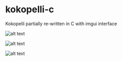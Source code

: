 # kokopelli-c
Kokopelli partially re-written in C with imgui interface

![alt text](https://github.com/[samawati]/[kokopelli-c]/blob/[branch]/screenshots/gears-demo.png?raw=true)

![alt text](https://github.com/[samawati]/[kokopelli-c]/blob/[branch]/screenshots/alien-demo.png?raw=true)

![alt text](https://github.com/[samawati]/[kokopelli-c]/blob/[branch]/screenshots/castle-demo.png?raw=true)
